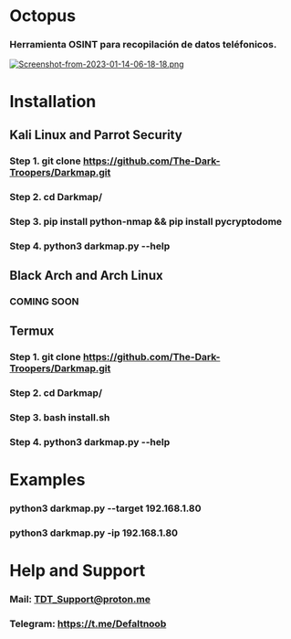 # Octopus
### Herramienta OSINT para recopilación de datos teléfonicos.

[![Screenshot-from-2023-01-14-06-18-18.png](https://i.postimg.cc/FK7wK8vH/Screenshot-from-2023-01-14-06-18-18.png)](https://postimg.cc/B8fmYhtr)

# Installation

## Kali Linux and Parrot Security

### Step 1. git clone https://github.com/The-Dark-Troopers/Darkmap.git

### Step 2. cd Darkmap/

### Step 3. pip install python-nmap && pip install pycryptodome

### Step 4. python3 darkmap.py --help

## Black Arch and Arch Linux

### COMING SOON

## Termux

### Step 1. git clone https://github.com/The-Dark-Troopers/Darkmap.git

### Step 2. cd Darkmap/

### Step 3. bash install.sh

### Step 4. python3 darkmap.py --help

# Examples

### python3 darkmap.py --target 192.168.1.80

### python3 darkmap.py -ip 192.168.1.80

# Help and Support

### Mail: TDT_Support@proton.me

### Telegram: https://t.me/Defaltnoob
